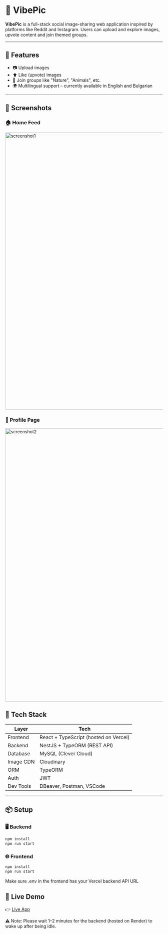 # 📸 VibePic

**VibePic** is a full-stack social image-sharing web application inspired by platforms like Reddit and Instagram. Users can upload and explore images, upvote content and join themed groups.

---

## 🚀 Features

- 📷 Upload images
- ⬆️ Like (upvote) images
- 👥 Join groups like "Nature", "Animals", etc.
- 🌍 Multilingual support – currently available in English and Bulgarian
---
## 📸 Screenshots
### 🏠 Home Feed
<img width="1925" height="885" alt="screenshot1" src="https://github.com/user-attachments/assets/72bc1cb1-edfb-446c-b0a6-73b8c904a7bc" />

### 👥 Profile Page
<img width="1923" height="873" alt="screenshot2" src="https://github.com/user-attachments/assets/01d10cf5-5666-4be5-964a-abe493549a00" />



## 🧱 Tech Stack

| Layer     | Tech                                           |
|-----------|------------------------------------------------|
| Frontend  | React + TypeScript (hosted on Vercel)          |
| Backend   | NestJS + TypeORM (REST API)                    |
| Database  | MySQL (Clever Cloud)                           |
| Image CDN | Cloudinary                                     |
| ORM       | TypeORM                                        |
| Auth      | JWT                                             |
| Dev Tools | DBeaver, Postman, VSCode                        |

---

## 📦 Setup

### 🖥️ Backend

```bash
npm install
npm run start
```


### 🌐 Frontend

```bash
npm install
npm run start
```

Make sure .env in the frontend has your Vercel backend API URL

## 🔗 Live Demo

👉 [Live App](https://vibe-pic.vercel.app/home)

⚠️ Note: Please wait 1–2 minutes for the backend (hosted on Render) to wake up after being idle.
